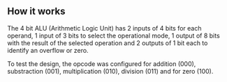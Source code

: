 <!---

This file is used to generate your project datasheet. Please fill in the information below and delete any unused
sections.

You can also include images in this folder and reference them in the markdown. Each image must be less than
512 kb in size, and the combined size of all images must be less than 1 MB.
-->

## How it works

The 4 bit ALU (Arithmetic Logic Unit) has 2 inputs of 4 bits for each operand, 1 input of 3 bits to select the operational mode, 1 output of 8 bits with the result of the selected operation and 2 outputs of 1 bit each to identify an overflow or zero.

To test the design, the opcode was configured for addition (000), substraction (001), multiplication (010), division (011) and for zero (100).
